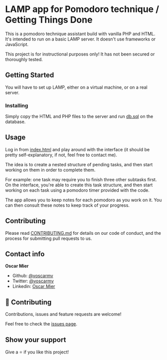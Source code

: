 # LAMP app for Pomodoro technique / Getting Things Done

This is a pomodoro technique assistant build with vanilla PHP and HTML. It's intended to run on a basic LAMP server. It doesn't use frameworks or JavaScript.

This project is for instructional purposes only! It has not been secured or thoroughly tested.

## Getting Started

You will have to set up LAMP, either on a virtual machine, or on a real server.

### Installing

Simply copy the HTML and PHP files to the server and run [db.sql](https://github.com/voscarmv/pomodori/blob/master/db.sql) on the database.

## Usage

Log in from [index.html](https://github.com/voscarmv/pomodori/blob/master/index.html) and play around with the interface (it should be pretty self-explanatory, if not, feel free to contact me).

The idea is to create a nested structure of pending tasks, and then start working on them in order to complete them.

For example: one task may require you to finish three other subtasks first. On the interface, you're able to create this task structure, and then start working on each task using a pomodoro timer provided with the code.

The app allows you to keep notes for each pomodoro as you work on it. You can then consult these notes to keep track of your progress.

## Contributing

Please read [CONTRIBUTING.md](https://gist.github.com/PurpleBooth/b24679402957c63ec426) for details on our code of conduct, and the process for submitting pull requests to us.

## Contact info

**Oscar Mier**
- Github: [@voscarmv](https://github.com/voscarmv)
- Twitter: [@voscarmv](https://twitter.com/voscarmv)
- Linkedin: [Oscar Mier](https://www.linkedin.com/in/oscar-mier-072984196/) 

## 🤝 Contributing

Contributions, issues and feature requests are welcome!

Feel free to check the [issues page](../../issues/).

## Show your support

Give a ⭐️ if you like this project!
